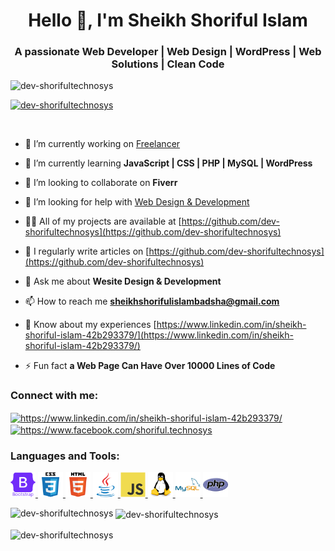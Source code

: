 <h1 align="center">Hello 👋, I'm Sheikh Shoriful Islam</h1>
<h3 align="center">A passionate Web Developer | Web Design | WordPress | Web Solutions | Clean Code</h3>

<p align="left"> <img src="https://komarev.com/ghpvc/?username=dev-shorifultechnosys&label=Profile%20views&color=0e75b6&style=flat" alt="dev-shorifultechnosys" /> </p>

<p align="left"> <a href="https://github.com/ryo-ma/github-profile-trophy"><img src="https://github-profile-trophy.vercel.app/?username=dev-shorifultechnosys" alt="dev-shorifultechnosys" /></a> </p>

<p align="left"> <a href="https://twitter.com/" target="blank"><img src="https://img.shields.io/twitter/follow/?logo=twitter&style=for-the-badge" alt="" /></a> </p>

- 🔭 I’m currently working on [Freelancer](https://www.freelancer.com/u/technosys1)

- 🌱 I’m currently learning **JavaScript | CSS | PHP | MySQL | WordPress**

- 👯 I’m looking to collaborate on **Fiverr**

- 🤝 I’m looking for help with [Web Design & Development](https://github.com/dev-shorifultechnosys/dev-shorifultechnosys)

- 👨‍💻 All of my projects are available at [https://github.com/dev-shorifultechnosys](https://github.com/dev-shorifultechnosys)

- 📝 I regularly write articles on [https://github.com/dev-shorifultechnosys](https://github.com/dev-shorifultechnosys)

- 💬 Ask me about **Wesite Design & Development**

- 📫 How to reach me **sheikhshorifulislambadsha@gmail.com**

- 📄 Know about my experiences [https://www.linkedin.com/in/sheikh-shoriful-islam-42b293379/](https://www.linkedin.com/in/sheikh-shoriful-islam-42b293379/)

- ⚡ Fun fact **a Web Page Can Have Over 10000 Lines of Code**

<h3 align="left">Connect with me:</h3>
<p align="left">
<a href="https://linkedin.com/in/https://www.linkedin.com/in/sheikh-shoriful-islam-42b293379/" target="blank"><img align="center" src="https://raw.githubusercontent.com/rahuldkjain/github-profile-readme-generator/master/src/images/icons/Social/linked-in-alt.svg" alt="https://www.linkedin.com/in/sheikh-shoriful-islam-42b293379/" height="30" width="40" /></a>
<a href="https://fb.com/https://www.facebook.com/shoriful.technosys" target="blank"><img align="center" src="https://raw.githubusercontent.com/rahuldkjain/github-profile-readme-generator/master/src/images/icons/Social/facebook.svg" alt="https://www.facebook.com/shoriful.technosys" height="30" width="40" /></a>
</p>

<h3 align="left">Languages and Tools:</h3>
<p align="left"> <a href="https://getbootstrap.com" target="_blank" rel="noreferrer"> <img src="https://raw.githubusercontent.com/devicons/devicon/master/icons/bootstrap/bootstrap-plain-wordmark.svg" alt="bootstrap" width="40" height="40"/> </a> <a href="https://www.w3schools.com/css/" target="_blank" rel="noreferrer"> <img src="https://raw.githubusercontent.com/devicons/devicon/master/icons/css3/css3-original-wordmark.svg" alt="css3" width="40" height="40"/> </a> <a href="https://www.w3.org/html/" target="_blank" rel="noreferrer"> <img src="https://raw.githubusercontent.com/devicons/devicon/master/icons/html5/html5-original-wordmark.svg" alt="html5" width="40" height="40"/> </a> <a href="https://www.java.com" target="_blank" rel="noreferrer"> <img src="https://raw.githubusercontent.com/devicons/devicon/master/icons/java/java-original.svg" alt="java" width="40" height="40"/> </a> <a href="https://developer.mozilla.org/en-US/docs/Web/JavaScript" target="_blank" rel="noreferrer"> <img src="https://raw.githubusercontent.com/devicons/devicon/master/icons/javascript/javascript-original.svg" alt="javascript" width="40" height="40"/> </a> <a href="https://www.linux.org/" target="_blank" rel="noreferrer"> <img src="https://raw.githubusercontent.com/devicons/devicon/master/icons/linux/linux-original.svg" alt="linux" width="40" height="40"/> </a> <a href="https://www.mysql.com/" target="_blank" rel="noreferrer"> <img src="https://raw.githubusercontent.com/devicons/devicon/master/icons/mysql/mysql-original-wordmark.svg" alt="mysql" width="40" height="40"/> </a> <a href="https://www.php.net" target="_blank" rel="noreferrer"> <img src="https://raw.githubusercontent.com/devicons/devicon/master/icons/php/php-original.svg" alt="php" width="40" height="40"/> </a> </p>

<p><img align="left" src="https://github-readme-stats.vercel.app/api/top-langs?username=dev-shorifultechnosys&show_icons=true&locale=en&layout=compact" alt="dev-shorifultechnosys" /></p>

<p>&nbsp;<img align="center" src="https://github-readme-stats.vercel.app/api?username=dev-shorifultechnosys&show_icons=true&locale=en" alt="dev-shorifultechnosys" /></p>

<p><img align="center" src="https://github-readme-streak-stats.herokuapp.com/?user=dev-shorifultechnosys&" alt="dev-shorifultechnosys" /></p>
